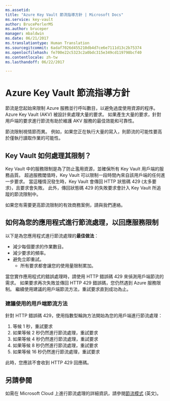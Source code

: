 ```yaml
---
ms.assetid: 
title: "Azure Key Vault 節流指導方針 | Microsoft Docs"
ms.service: key-vault
author: BrucePerlerMS
ms.author: bruceper
manager: mbaldwin
ms.date: 06/21/2017
ms.translationtype: Human Translation
ms.sourcegitcommit: 6adaf7026d455210db4d7ce6e7111d13c2b75374
ms.openlocfilehash: fe700e22c5323c2a0bdc315e349cd119798bcf40
ms.contentlocale: zh-tw
ms.lasthandoff: 06/22/2017

---
```

# <a name="azure-key-vault-throttling-guidance"></a>Azure Key Vault 節流指導方針

節流是您起始來限制 Azure 服務並行呼叫數目，以避免過度使用資源的程序。 Azure Key Vault (AKV) 被設計來處理大量的要求。 如果產生大量的要求，針對用戶端的要求進行節流有助於維護 AKV 服務的最佳效能和可靠性。

節流限制視情節而異。 例如，如果您正在執行大量的寫入，則節流的可能性要高於僅執行讀取作業的可能性。

## <a name="how-does-key-vault-handle-its-limits"></a>Key Vault 如何處理其限制？

Key Vault 中的服務限制是為了防止濫用資源，並確保所有 Key Vault 用戶端的服務品質。 超過服務閾值時，Key Vault 可以限制一段時間內來自該用戶端的任何進一步要求。 當這種情況發生時，Key Vault 會傳回 HTTP 狀態碼 429 (太多要求)，且要求會失敗。 此外，傳回狀態碼 429 的失敗要求會計入 Key Vault 所追蹤的節流限制中。 

如果您有需要更高節流限制的有效商務案例，請與我們連絡。


## <a name="how-to-throttle-your-app-in-response-to-service-limits"></a>如何為您的應用程式進行節流處理，以回應服務限制

以下是為您應用程式進行節流處理的**最佳做法**：
- 減少每個要求的作業數目。
- 減少要求的頻率。
- 避免立即重試。 
    - 所有要求都會讓您的使用量限制累加。

當您實作應用程式的錯誤處理時，請使用 HTTP 錯誤碼 429 來偵測用戶端節流的需求。 如果要求再次失敗並傳回 HTTP 429 錯誤碼，您仍然遇到 Azure 服務限制。 繼續使用建議的用戶端節流方法，重試要求直到成功為止。

### <a name="recommended-client-side-throttling-method"></a>建議使用的用戶端節流方法

針對 HTTP 錯誤碼 429，使用指數型輪詢方法開始為您的用戶端進行節流處理：

1. 等候 1 秒，重試要求
2. 如果等候 2 秒仍然進行節流處理，重試要求
3. 如果等候 4 秒仍然進行節流處理，重試要求
4. 如果等候 8 秒仍然進行節流處理，重試要求
5. 如果等候 16 秒仍然進行節流處理，重試要求

此時，您應該不會收到 HTTP 429 回應碼。

## <a name="see-also"></a>另請參閱

如需在 Microsoft Cloud 上進行節流處理的詳細資訊，請參閱[節流模式](https://docs.microsoft.com/azure/architecture/patterns/throttling) \(英文\)。


